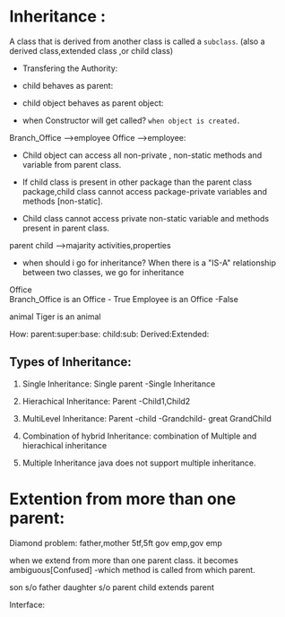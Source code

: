 # Inheritance :
A class that is derived from another class is called a `subclass`.
(also a derived class,extended class ,or child class)

* Transfering the Authority:

* child behaves as parent:

* child object behaves as parent object:

* when Constructor will get called?
  `when object is created.`

Branch_Office -->employee
Office -->employee:


* Child object can access all non-private , non-static methods and variable from parent class.

* If child class is present in other package than the parent class package,child class cannot access package-private variables and methods [non-static].


* Child class cannot access private non-static variable and methods present in parent class.

parent child -->majarity activities,properties

* when should i go for inheritance?
When there is a "IS-A" relationship between two classes, we go for inheritance


Office  
Branch_Office is an Office - True 
Employee is an Office      -False

animal
Tiger is an animal

How:
parent:super:base:
child:sub: Derived:Extended:


Types of Inheritance:
------------------------------
1) Single Inheritance:
Single parent -Single Inheritance

2) Hierachical Inheritance:
Parent -Child1,Child2

3) MultiLevel Inheritance:
Parent -child -Grandchild- great GrandChild

4) Combination of hybrid Inheritance:
combination of Multiple and hierachical inheritance

5) Multiple Inheritance
  java does  not support multiple inheritance.

# Extention from more than one parent:

Diamond problem:
father,mother
5tf,5ft
gov emp,gov emp

when we extend from more than one parent class. it becomes ambiguous[Confused] -which method is called from which parent.

son s/o father
daughter s/o parent
child extends parent


Interface:




